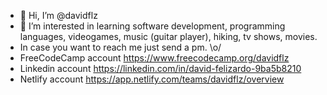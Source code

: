 - 👋 Hi, I’m @davidflz
- 👀 I’m interested in learning software development, programming languages, videogames, music (guitar player), hiking, tv shows, movies.  
- In case you want to reach me just send a pm. \o/
- FreeCodeCamp account https://www.freecodecamp.org/davidflz
- Linkedin account https://linkedin.com/in/david-felizardo-9ba5b8210
- Netlify account https://app.netlify.com/teams/davidflz/overview




<!---
davidflz/davidflz is a ✨ special ✨ repository because its `README.md` (this file) appears on your GitHub profile.
You can click the Preview link to take a look at your changes.
--->
